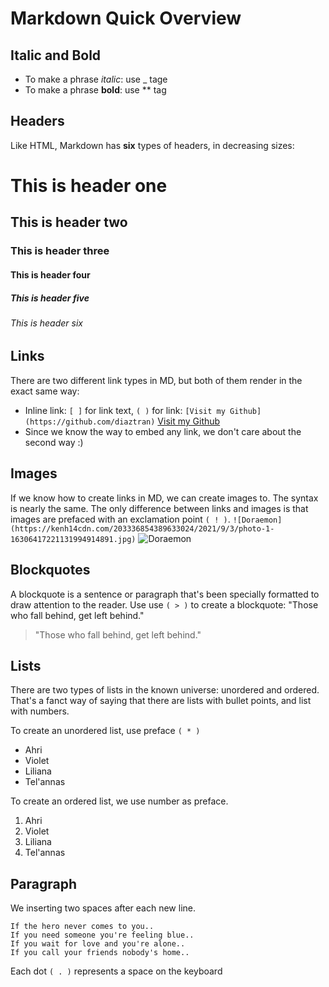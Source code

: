 # Markdown Quick Overview
## Italic and Bold
* To make a phrase _italic_: use \_ tage
* To make a phrase **bold**: use ** tag

## Headers
Like HTML, Markdown has **six** types of headers, in decreasing sizes:
# This is header one
## This is header two
### This is header three
#### This is header four
##### This is header five
###### This is header six

## Links
There are two different link types in MD, but both of them render in the exact same way:
* Inline link: `[ ]` for link text, `( )` for link: `[Visit my Github](https://github.com/diaztran)` [Visit my Github](https://github.com/diaztran)
* Since we know the way to embed any link, we don't care about the second way :)

## Images
If we know how to create links in MD, we can create images to. The syntax is nearly the same.
The only difference between links and images is that images are prefaced with an exclamation point `( ! )`.
`![Doraemon](https://kenh14cdn.com/203336854389633024/2021/9/3/photo-1-16306417221131994914891.jpg)`
![Doraemon](https://kenh14cdn.com/203336854389633024/2021/9/3/photo-1-16306417221131994914891.jpg)

## Blockquotes
A blockquote is a sentence or paragraph that's been specially formatted to draw attention to the reader. Use use `( > )` to create a blockquote:
"Those who fall behind, get left behind."
> "Those who fall behind, get left behind."

## Lists
There are two types of lists in the known universe: unordered and ordered. That's a fanct way of saying that there are lists with bullet points, and list with numbers.

To create an unordered list, use preface `( * )`
* Ahri
* Violet
* Liliana
* Tel'annas

To create an ordered list, we use number as preface.
1. Ahri
2. Violet
3. Liliana
4. Tel'annas

## Paragraph
We inserting two spaces after each new line.
```
If the hero never comes to you..
If you need someone you're feeling blue..
If you wait for love and you're alone..
If you call your friends nobody's home..
```
Each dot `( . )` represents a space on the keyboard